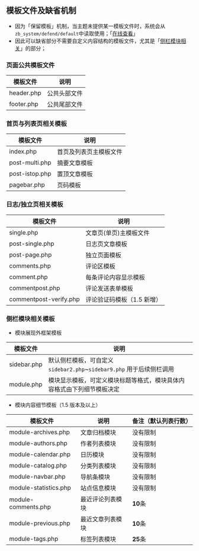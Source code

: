 ## 模板文件及缺省机制

- 因为「保留模板」机制，当主题未提供某一模板文件时，系统会从`zb_system/defend/default`中读取使用；「[在线查看](https://github1s.com/zblogcn/zblogphp/blob/HEAD/zb_system/defend/default/index.php "zb_system/defend/default")」
- 因此可以缺省部分不需要自定义内容结构的模板文件，尤其是「[侧栏模块相关](books/dev-app-theme?id=侧栏模块相关模板 "侧栏模块相关")」的部分；

### 页面公共模板文件

| 模板文件   | 说明         |
| ---------- | ------------ |
| header.php | 公共头部文件 |
| footer.php | 公共尾部文件 |


### 首页与列表页相关模板

| 模板文件       | 说明                   |
| -------------- | ---------------------- |
| index.php      | 首页及列表页主模板文件 |
| post-multi.php | 摘要文章模板           |
| post-istop.php | 置顶文章模板           |
| pagebar.php    | 页码模板               |

### 日志/独立页相关模板

| 模板文件               | 说明                       |
| ---------------------- | -------------------------- |
| single.php             | 文章页(单页)主模板文件     |
| post-single.php        | 日志页文章模板             |
| post-page.php          | 独立页面模板               |
| comments.php            | 评论区模板                 |
| comment.php           | 每条评论内容显示模板       |
| commentpost.php        | 评论发送表单模板           |
| commentpost-verify.php | 评论验证码模板（1.5 新增） |

###  侧栏模块相关模板
- 模块展现外框架模板

| 模板文件    | 说明                                                                   |
| ----------- | ---------------------------------------------------------------------- |
| sidebar.php | 默认侧栏模板，可自定义 `sidebar2.php`~`sidebar9.php` 用于后续侧栏调用  |
| module.php  | 模块显示模板，可定义模块标题等格式，模块具体内容格式由下列细节模板决定 |

- 模块内容细节模板（1.5 版本及以上）

| 模板文件              | 说明             | 备注（默认列表行数） |
| --------------------- | ---------------- | -------------------- |
| module-archives.php   | 文章归档模块     | 没有限制             |
| module-authors.php    | 作者列表模块     | 没有限制             |
| module-calendar.php   | 日历模块         | 没有限制             |
| module-catalog.php    | 分类列表模块     | 没有限制             |
| module-navbar.php     | 导航条模块       | 没有限制             |
| module-statistics.php | 站点信息模块     | 没有限制             |
| module-comments.php   | 最近评论列表模块 | **10**条             |
| module-previous.php   | 最近文章列表模块 | **10**条             |
| module-tags.php       | 标签列表模块     | **25**条             |
